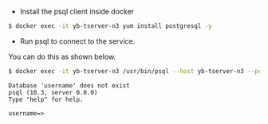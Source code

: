 ---
---

-  Install the psql client inside docker

```sh
$ docker exec -it yb-tserver-n3 yum install postgresql -y
```

- Run psql to connect to the service.

You can do this as shown below.

```sh
$ docker exec -it yb-tserver-n3 /usr/bin/psql --host yb-tserver-n3 --port 5433
```

```
Database 'username' does not exist
psql (10.3, server 0.0.0)
Type "help" for help.

username=>
```
